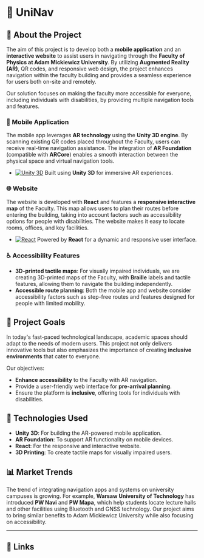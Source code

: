 # 🎯 UniNav

## 📝 About the Project

The aim of this project is to develop both a **mobile application** and an **interactive website** to assist users in navigating through the **Faculty of Physics at Adam Mickiewicz University**. By utilizing **Augmented Reality (AR)**, QR codes, and responsive web design, the project enhances navigation within the faculty building and provides a seamless experience for users both on-site and remotely.

Our solution focuses on making the faculty more accessible for everyone, including individuals with disabilities, by providing multiple navigation tools and features.

### 📱 Mobile Application
The mobile app leverages **AR technology** using the **Unity 3D engine**. By scanning existing QR codes placed throughout the Faculty, users can receive real-time navigation assistance. The integration of **AR Foundation** (compatible with **ARCore**) enables a smooth interaction between the physical space and virtual navigation tools.

- [![Unity 3D][unity-shield]][Unity-url] Built using **Unity 3D** for immersive AR experiences.

### 🌐 Website
The website is developed with **React** and features a **responsive interactive map** of the Faculty. This map allows users to plan their routes before entering the building, taking into account factors such as accessibility options for people with disabilities. The website makes it easy to locate rooms, offices, and key facilities.

- [![React][react-shield]][React-url] Powered by **React** for a dynamic and responsive user interface.

### ♿ Accessibility Features
- **3D-printed tactile maps**: For visually impaired individuals, we are creating 3D-printed maps of the Faculty, with **Braille** labels and tactile features, allowing them to navigate the building independently.
- **Accessible route planning**: Both the mobile app and website consider accessibility factors such as step-free routes and features designed for people with limited mobility.

## 🚀 Project Goals
In today's fast-paced technological landscape, academic spaces should adapt to the needs of modern users. This project not only delivers innovative tools but also emphasizes the importance of creating **inclusive environments** that cater to everyone.

Our objectives:
- **Enhance accessibility** to the Faculty with AR navigation.
- Provide a user-friendly web interface for **pre-arrival planning**.
- Ensure the platform is **inclusive**, offering tools for individuals with disabilities.

## 🔧 Technologies Used

- **Unity 3D**: For building the AR-powered mobile application.
- **AR Foundation**: To support AR functionality on mobile devices.
- **React**: For the responsive and interactive website.
- **3D Printing**: To create tactile maps for visually impaired users.


## 📊 Market Trends
The trend of integrating navigation apps and systems on university campuses is growing. For example, **Warsaw University of Technology** has introduced **PW Navi** and **PW Mapa**, which help students locate lecture halls and other facilities using Bluetooth and GNSS technology. Our project aims to bring similar benefits to Adam Mickiewicz University while also focusing on accessibility.

---

## 📎 Links

[Unity-url]: https://unity.com/
[React-url]: https://reactjs.org/

[unity-shield]: https://img.shields.io/badge/Unity-100000?style=for-the-badge&logo=unity&logoColor=white
[react-shield]: https://img.shields.io/badge/React-20232A?style=for-the-badge&logo=react&logoColor=61DAFB